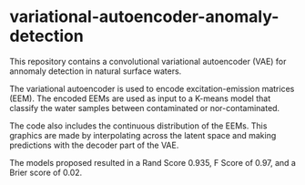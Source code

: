 # variational-autoencoder-anomaly-detection
This repository contains a convolutional variational autoencoder (VAE) for annomaly detection in natural surface waters. 

The variational autoencoder is used to encode excitation-emission matrices (EEM). The encoded EEMs are used as input to a K-means model that classify the water samples between contaminated or nor-contaminated. 

The code also includes the continuous distribution of the EEMs. This graphics are made by interpolating across the latent space and making predictions with the decoder part of the VAE.

The models proposed resulted in a Rand Score 0.935, F Score of 0.97, and a Brier score of 0.02.
